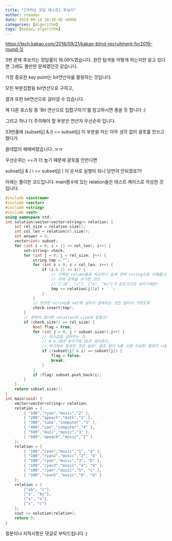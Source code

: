 ```yaml
---
title: "[카카오 코딩 테스트] 후보키"
author: steadev
date: 2019-09-18 10:30:00 +0900
categories: [Algorithm]
tags: [Kakao, algorithm]
---
```


https://tech.kakao.com/2018/09/21/kakao-blind-recruitment-for2019-round-1/﻿

3번 문제 후보키는 정답률이 16.09%였습니다. 완전 탐색을 어떻게 하는지만 알고 있다면 그래도 풀만한 문제였던것 같습니다. 

가장 중요한 key point는 bit연산자를 활용하는 것입니다. 

모든 부분집합을 bit연산으로 구하고,

결과 또한 bit연산으로 걸러낼 수 있습니다.

제 다른 포스팅 중 'Bit 연산으로 집합구하기'를 참고하시면 좋을 듯 합니다 :)



그리고 하나 더 주의해야 할 부분은 연산자 우선순위 입니다.

33번줄에 (subset[j] & i) == subset[j] 이 부분을 저는 아무 생각 없이 괄호를 안쓰고 했다가

쓸데없이 헤매버렸습니다..ㅠㅠ

우선순위는 ==가 더 높기 때문에 괄호를 안쓴다면 

subset[j] & ( i == subset[j] ) 이 순서로 실행이 되니 당연히 안되겠죠?!!



아래는 풀이한 코드입니다. main함수에 있는 relation들은 테스트 케이스로 작성한 것입니다.

```c++
#include <iostream>
#include <vector>
#include <string>
#include <set>
using namespace std;
int solution(vector<vector<string>> relation) {
    int rel_size = relation.size();
    int col_len = relation[0].size();
    int answer = 0;
    vector<int> subset;
    for (int i = 0; i < (1 << col_len); i++) {
        set<string> check;
        for (int j = 0; j < rel_size; j++) {
            string tmp = "";
            for (int z = 0; z < col_len; z++) {
                if (i & (1 << z)) {
                    // 선택된 column들을 비교하기 쉽게 전부 string으로 더해줍니다
                    // 뒤에 공백을 추가한 것은 
                    // {"ab", "c"}, {"a", "bc"}가 같은것으로 보이기때문!
                    tmp += relation[j][z] + ' ';
                }
            }
            // 완성된 string을 set에 넣어서 중복되는 것은 알아서 거르도록
            check.insert(tmp);
        }
        // 중복이 없다면 relation의 size와 같을것!
        if (check.size() == rel_size) {
            bool flag = true;
            for (int j = 0; j < subset.size();j++) {
                // 최소값을 걸러주는 것.
                // 8 & 10은 8이기에 10은 걸러준다.
                // 여기에서 중요한 것은 괄호! 괄호 없이 &를 쓰면 이상한 결과가 나옵니다 
                if ((subset[j] & i) == subset[j]) {
                    flag = false;
                    break;
                }
            }
            if (flag) subset.push_back(i);
        }
    }
    return subset.size();
}
int main(void) {
    vector<vector<string>> relation;
    relation = {
        { "100","ryan","music","2" },
        { "200","apeach","math","2" },
        { "300","tube","computer","3" },
        { "400","con","computer","4" },
        { "500","muzi","music","3" },
        { "600","apeach","music","2" }
    };
    relation = {
        { "100","ryan","music","1", "a" },
        { "100","ryan2","music","2", "b" },
        { "100","ryan","music","3", "b" },
        { "100","ryan3","music","4", "b" },
        { "100","ryan","music","5", "c" },
        { "100","ryan5","music","6", "b" }
    };
    relation = {
        {"ab", "c"},
        {"a", "bc"},
        {"a", "x"},
        {"x", "c"}
    };
    cout << solution(relation);
    return 0;
}
```
질문이나 지적사항은 댓글로 부탁드립니다 :)